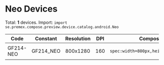 # Neo Devices

Total: **1** devices. Import: `import se.premex.compose.preview.device.catalog.android.Neo`

| Code | Constant | Resolution | DPI | Compose Spec | Preview Usage |
|------|----------|------------|-----|-------------|---------------|
| GF214-NEO | GF214_NEO | 800x1280 | 160 | `spec:width=800px,height=1280px,dpi=160` | `@Preview(device = Neo.GF214_NEO)` |

<!-- Generated automatically. Do not edit manually. -->
